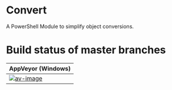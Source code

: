 # Convert
A PowerShell Module to simplify object conversions.

# Build status of master branches

| AppVeyor (Windows)       |
|--------------------------|
| [![av-image][]][av-site] |

[av-image]: https://ci.appveyor.com/api/projects/status/37e2xyj4coyc63fr?svg=true
[av-site]: https://ci.appveyor.com/project/austoonz/convert
